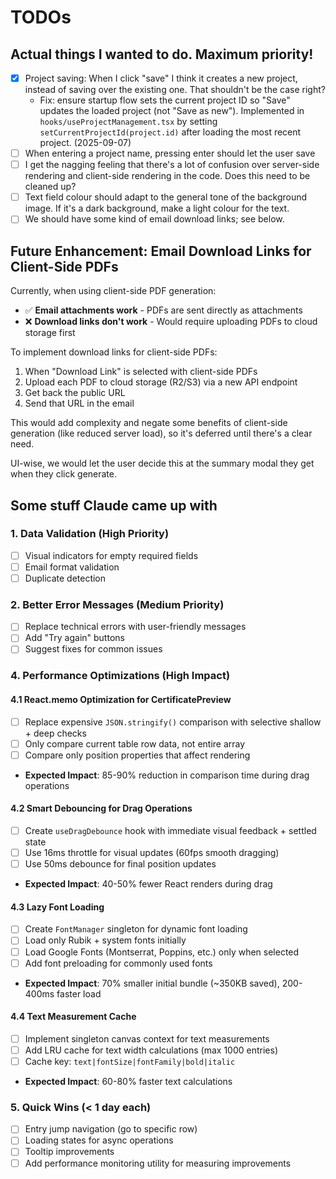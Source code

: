 # TODOs

## Actual things I wanted to do. Maximum priority!

- [x] Project saving: When I click "save" I think it creates a new project, instead of saving over the existing one. That shouldn't be the case right?
  - Fix: ensure startup flow sets the current project ID so "Save" updates the loaded project (not "Save as new"). Implemented in `hooks/useProjectManagement.tsx` by setting `setCurrentProjectId(project.id)` after loading the most recent project. (2025-09-07)
- [ ] When entering a project name, pressing enter should let the user save
- [ ] I get the nagging feeling that there's a lot of confusion over server-side rendering and client-side rendering in the code. Does this need to be cleaned up?
- [ ] Text field colour should adapt to the general tone of the background image. If it's a dark background, make a light colour for the text.
- [ ] We should have some kind of email download links; see below.

## Future Enhancement: Email Download Links for Client-Side PDFs

Currently, when using client-side PDF generation:

- ✅ **Email attachments work** - PDFs are sent directly as attachments
- ❌ **Download links don't work** - Would require uploading PDFs to cloud storage first

To implement download links for client-side PDFs:

1. When "Download Link" is selected with client-side PDFs
2. Upload each PDF to cloud storage (R2/S3) via a new API endpoint
3. Get back the public URL
4. Send that URL in the email

This would add complexity and negate some benefits of client-side generation (like reduced server load), so it's deferred until there's a clear need.

UI-wise, we would let the user decide this at the summary modal they get when they click generate.

## Some stuff Claude came up with

### 1. Data Validation (High Priority)

- [ ] Visual indicators for empty required fields
- [ ] Email format validation
- [ ] Duplicate detection

### 2. Better Error Messages (Medium Priority)

- [ ] Replace technical errors with user-friendly messages
- [ ] Add "Try again" buttons
- [ ] Suggest fixes for common issues

### 4. Performance Optimizations (High Impact)

#### 4.1 React.memo Optimization for CertificatePreview

- [ ] Replace expensive `JSON.stringify()` comparison with selective shallow + deep checks
- [ ] Only compare current table row data, not entire array
- [ ] Compare only position properties that affect rendering
- **Expected Impact**: 85-90% reduction in comparison time during drag operations

#### 4.2 Smart Debouncing for Drag Operations

- [ ] Create `useDragDebounce` hook with immediate visual feedback + settled state
- [ ] Use 16ms throttle for visual updates (60fps smooth dragging)
- [ ] Use 50ms debounce for final position updates
- **Expected Impact**: 40-50% fewer React renders during drag

#### 4.3 Lazy Font Loading

- [ ] Create `FontManager` singleton for dynamic font loading
- [ ] Load only Rubik + system fonts initially
- [ ] Load Google Fonts (Montserrat, Poppins, etc.) only when selected
- [ ] Add font preloading for commonly used fonts
- **Expected Impact**: 70% smaller initial bundle (~350KB saved), 200-400ms faster load

#### 4.4 Text Measurement Cache

- [ ] Implement singleton canvas context for text measurements
- [ ] Add LRU cache for text width calculations (max 1000 entries)
- [ ] Cache key: `text|fontSize|fontFamily|bold|italic`
- **Expected Impact**: 60-80% faster text calculations

### 5. Quick Wins (< 1 day each)

- [ ] Entry jump navigation (go to specific row)
- [ ] Loading states for async operations
- [ ] Tooltip improvements
- [ ] Add performance monitoring utility for measuring improvements
